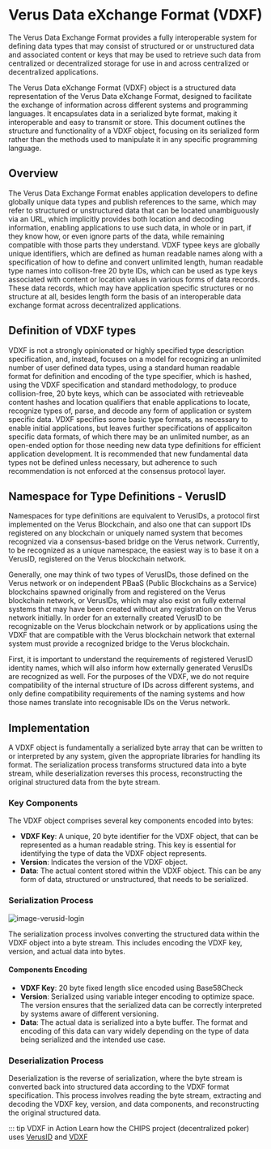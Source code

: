 # Verus Data eXchange Format (VDXF)

The Verus Data Exchange Format provides a fully interoperable system for defining data types that may consist of structured or or unstructured data and associated content or keys that may be used to retrieve such data from centralized or decentralized storage for use in and across centralized or decentralized applications.

The Verus Data eXchange Format (VDXF) object is a structured data representation of the Verus Data eXchange Format, designed to facilitate the exchange of information across different systems and programming languages. It encapsulates data in a serialized byte format, making it interoperable and easy to transmit or store. This document outlines the structure and functionality of a VDXF object, focusing on its serialized form rather than the methods used to manipulate it in any specific programming language.

## Overview

The Verus Data Exchange Format enables application developers to define globally unique data types and publish references to the same, which may refer to structured or unstructured data that can be located unambiguously via an URL, which implicitly provides both location and decoding information, enabling applications to use such data, in whole or in part, if they know how, or even ignore parts of the data, while remaining compatible with those parts they understand. VDXF typee keys are globally unique identifiers, which are defined as human readable names along with a specification of how to define and convert unlimited length, human readable type names into collison-free 20 byte IDs, which can be used as type keys associated with content or location values in various forms of data records. These data records, which may have application specific structures or no structure at all, besides length form the basis of an interoperable data exchange format across decentralized applications.

## Definition of VDXF types

VDXF is not a strongly opinionated or highly specified type description specification, and, instead, focuses on a model for recognizing an unlimited number of user defined data types, using a standard human readable format for definition and encoding of the type specifier, which is hashed, using the VDXF specification and standard methodology, to produce collision-free, 20 byte keys, which can be associated with retrieveable content hashes and location qualifiers that enable applications to locate, recognize types of, parse, and decode any form of application or system specific data. VDXF specifies some basic type formats, as necessary to enable initial applications, but leaves further specifications of applicaiton specific data formats, of which there may be an unlimited number, as an open-ended option for those needing new data type definitions for efficient application development. It is recommended that new fundamental data types not be defined unless necessary, but adherence to such recommendation is not enforced at the consensus protocol layer.

## Namespace for Type Definitions - VerusID

Namespaces for type definitions are equivalent to VerusIDs, a protocol first implemented on the Verus Blockchain, and also one that can support IDs registered on any blockchain or uniquely named system that becomes recognized via a consensus-based bridge on the Verus network. Currently, to be recognized as a unique namespace, the easiest way is to base it on a VerusID, registered on the Verus blockchain network. 

Generally, one may think of two types of VerusIDs, those defined on the Verus network or on independent PBaaS (Public Blockchains as a Service) blockchains spawned originally from and registered on the Verus blockchain network, or VerusIDs, which may also exist on fully external systems that may have been created without any registration on the Verus network initially. In order for an externally created VerusID to be recognizable on the Verus blockchain network or by applications using the VDXF that are compatible with the Verus blockchain network that external system must provide a recognized bridge to the Verus blockchain.

First, it is important to understand the requirements of registered VerusID identity names, which will also inform how externally generated VerusIDs are recognized as well. For the purposes of the VDXF, we do not require compatibility of the internal structure of IDs across different systems, and only define compatibility requirements of the naming systems and how those names translate into recognisable IDs on the Verus network.

## Implementation

A VDXF object is fundamentally a serialized byte array that can be written to or interpreted by any system, given the appropriate libraries for handling its format. The serialization process transforms structured data into a byte stream, while deserialization reverses this process, reconstructing the original structured data from the byte stream.

### Key Components

The VDXF object comprises several key components encoded into bytes:

- **VDXF Key**: A unique, 20 byte identifier for the VDXF object, that can be represented as a human readable string. This key is essential for identifying the type of data the VDXF object represents.
- **Version**: Indicates the version of the VDXF object.
- **Data**: The actual content stored within the VDXF object. This can be any form of data, structured or unstructured, that needs to be serialized.

### Serialization Process

![image-verusid-login](/images/vdxf-bytes.svg)

The serialization process involves converting the structured data within the VDXF object into a byte stream. This includes encoding the VDXF key, version, and actual data into bytes.

#### Components Encoding

- **VDXF Key**: 20 byte fixed length slice encoded using Base58Check
- **Version**: Serialized using variable integer encoding to optimize space. The version ensures that the serialized data can be correctly interpreted by systems aware of different versioning.
- **Data**: The actual data is serialized into a byte buffer. The format and encoding of this data can vary widely depending on the type of data being serialized and the intended use case.

### Deserialization Process

Deserialization is the reverse of serialization, where the byte stream is converted back into structured data according to the VDXF format specification. This process involves reading the byte stream, extracting and decoding the VDXF key, version, and data components, and reconstructing the original structured data.

::: tip VDXF in Action
Learn how the CHIPS project (decentralized poker) uses [VerusID](https://github.com/chips-blockchain/bet/blob/verus_test/docs/verus_migration/id_creation_process.md) and [VDXF](https://github.com/chips-blockchain/bet/blob/verus_test/docs/verus_migration/ids_keys_data.md)